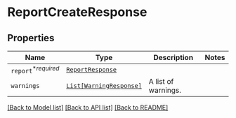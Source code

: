 # ReportCreateResponse



## Properties
Name | Type | Description | Notes
------------ | ------------- | ------------- | -------------
| `report`<sup>*_required_</sup> | [```ReportResponse```](ReportResponse.md) |    |  |
| `warnings` | [```List[WarningResponse]```](WarningResponse.md) |  A list of warnings.  |  |

[[Back to Model list]](../README.md#documentation-for-models) [[Back to API list]](../README.md#documentation-for-api-endpoints) [[Back to README]](../README.md)

